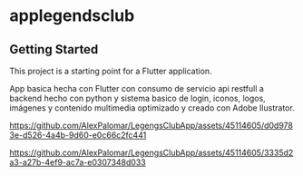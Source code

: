 # applegendsclub

## Getting Started

This project is a starting point for a Flutter application.

App basica hecha con Flutter con consumo de servicio api restfull a backend hecho con python y sistema basico de login, iconos, logos, imágenes y contenido multimedia optimizado y creado con Adobe Ilustrator.

https://github.com/AlexPalomar/LegengsClubApp/assets/45114605/d0d9783e-d526-4a4b-9d60-e0c66c2fc441

https://github.com/AlexPalomar/LegengsClubApp/assets/45114605/3335d2a3-a27b-4ef9-ac7a-e0307348d033

